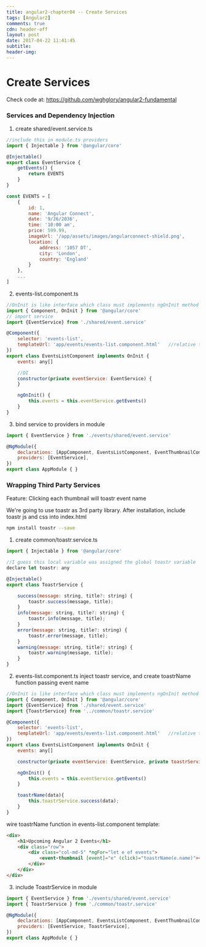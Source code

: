 ```yaml
---
title: angular2-chapter04 -- Create Services
tags: [Angular2]
comments: true
cdn: header-off
layout: post
date: 2017-04-22 11:41:45
subtitle:
header-img:
---
```


# Create Services

Check code at: https://github.com/wghglory/angular2-fundamental

### Services and Dependency Injection

1) create shared/event.service.ts

```javascript
//include this in module.ts providers
import { Injectable } from '@angular/core'

@Injectable()
export class EventService {
    getEvents() {
        return EVENTS
    }
}

const EVENTS = [
    {
        id: 1,
        name: 'Angular Connect',
        date: '9/26/2036',
        time: '10:00 am',
        price: 599.99,
        imageUrl: '/app/assets/images/angularconnect-shield.png',
        location: {
            address: '1057 DT',
            city: 'London',
            country: 'England'
        }
    },
    ...
]
```

2) events-list.component.ts

```javascript
//OnInit is like interface which class must implements ngOnInit method
import { Component, OnInit } from '@angular/core'
// import service
import {EventService} from './shared/event.service'

@Component({
    selector: 'events-list',
    templateUrl: 'app/events/events-list.component.html'   //relative to index.html
})
export class EventsListComponent implements OnInit {
    events: any[]

    //DI
    constructor(private eventService: EventService) {
    }

    ngOnInit() {
        this.events = this.eventService.getEvents()
    }
}
```

3) bind service to providers in module

```javascript
import { EventService } from './events/shared/event.service'

@NgModule({
    declarations: [AppComponent, EventsListComponent, EventThumbnailComponent, NavBarComponent],
    providers: [EventService],
})
export class AppModule { }
```

### Wrapping Third Party Services

Feature: Clicking each thumbnail will toastr event name

We're going to use toastr as 3rd party library. After installation, include toastr js and css into index.html

```bash
npm install toastr --save
```

1) create common/toastr.service.ts

```javascript
import { Injectable } from '@angular/core'

//I guess this local variable was assigned the global toastr variable
declare let toastr: any

@Injectable()
export class ToastrService {

    success(message: string, title?: string) {
        toastr.success(message, title);
    }
    info(message: string, title?: string) {
        toastr.info(message, title);
    }
    error(message: string, title?: string) {
        toastr.error(message, title);
    }
    warning(message: string, title?: string) {
        toastr.warning(message, title);
    }
}
```

2) events-list.component.ts inject toastr service, and create toastrName function passing event name

```javascript
//OnInit is like interface which class must implements ngOnInit method
import { Component, OnInit } from '@angular/core'
import {EventService} from './shared/event.service'
import {ToastrService} from '../common/toastr.service'

@Component({
    selector: 'events-list',
    templateUrl: 'app/events/events-list.component.html'   //relative to index.html
})
export class EventsListComponent implements OnInit {
    events: any[]

    constructor(private eventService: EventService, private toastrService: ToastrService) {}

    ngOnInit() {
        this.events = this.eventService.getEvents()
    }

    toastrName(data){
        this.toastrService.success(data);
    }
}
```

wire toastrName function in events-list.component template:

```html
<div>
    <h1>Upcoming Angular 2 Events</h1>
    <div class="row">
        <div class="col-md-5" *ngFor="let e of events">
            <event-thumbnail [event]="e" (click)="toastrName(e.name)"></event-thumbnail>
        </div>
    </div>
</div>
```

3) include ToastrService in module

```javascript
import { EventService } from './events/shared/event.service'
import { ToastrService } from './common/toastr.service'

@NgModule({
    declarations: [AppComponent, EventsListComponent, EventThumbnailComponent, NavBarComponent],
    providers: [EventService, ToastrService],
})
export class AppModule { }
```

